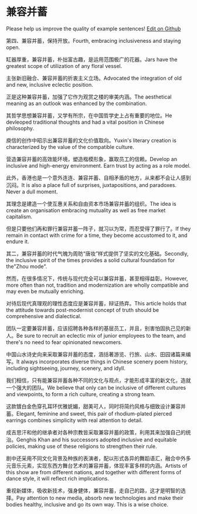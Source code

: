 # 兼容并蓄

Please help us improve the quality of example sentences! [Edit on Github](https://github.com/jiyushe/jiyu-example-sentence-source/blob/main/chinese/jianrongbingxu.md)

<p><span class="chinese">第四、兼容并蓄，保持开放。</span><span class="english">Fourth, embracing inclusiveness and staying open.</span></p>

<p><span class="chinese">缸器厚重，兼容并蓄，朴拙富古趣，是运用范围极广的花器。</span><span class="english">Jars have the greatest scope of utilization of any floral vessel.</span></p>

<p><span class="chinese">主张新旧融合、兼容并蓄的折衷主义立场。</span><span class="english">Advocated the integration of old and new, inclusive eclectic position.</span></p>

<p><span class="chinese">正是这种兼容并蓄，加强了它作为观赏之楼的审美内涵。</span><span class="english">The aesthetical meaning as an outlook was enhanced by the combination.</span></p>

<p><span class="chinese">其哲学思想兼容并蓄，又学有所宗，在中国哲学史上占有重要的地位。</span><span class="english">He devleoped traditional thoughts and had a vital position in Chinese philosophy.</span></p>

<p><span class="chinese">庾信的创作中昭示出兼容并蓄的文化价值取向。</span><span class="english">Yuxin's literary creation is characterized by the value of the compatible culture.</span></p>

<p><span class="chinese">营造兼容并蓄的高效能环境，塑造楷模形象，赢取员工的信赖。</span><span class="english">Develop an inclusive and high-energy environment. Earn trust by acting as a role model.</span></p>

<p><span class="chinese">此外，香港也是一个意外连连、兼容并蓄、自相矛盾的地方，从来都不会让人感到沉闷。</span><span class="english">It is also a place full of surprises, juxtapositions, and paradoxes. Never a dull moment.</span></p>

<p><span class="chinese">其理念是建造一个使互惠关系和自由资本市场兼容并蓄的组织。</span><span class="english">The idea is create an organisation embracing mutuality as well as free market capitalism.</span></p>

<p><span class="chinese">但是只要他们再和罪行兼容并蓄一阵子，就习以为常，而忍受得了罪行了。</span><span class="english">If they remain in contact with crime for a time, they become accustomed to it, and endure it.</span></p>

<p><span class="chinese">其二，兼容并蓄的时代气魄为周昉“唐妆”样式提供了坚实的文化基础。</span><span class="english">Secondly, the inclusive spirit of the times provides a solid cultural foundation for the"Zhou mode".</span></p>

<p><span class="chinese">然而，在很多情况下，传统与现代完全可以兼容并蓄，甚至相得益彰。</span><span class="english">However, more often than not, tradition and modernization are wholly compatible and may even be mutually enriching.</span></p>

<p><span class="chinese">对待后现代真理观的理性态度应是兼容并蓄，辩证扬弃。</span><span class="english">This article holds that the attitude towards post-modernist concept of truth should be comprehensive and dialectical.</span></p>

<p><span class="chinese">团队一定要兼容并蓄，应该招聘各种各样的基层员工，并且，别害怕固执己见的新人。</span><span class="english">Be sure to recruit an eclectic mix of junior employees to the team, and there's no need to fear opinionated newcomers.</span></p>

<p><span class="chinese">中国山水诗史向来采取兼容并蓄的态度，涵括著游览、行旅、山水、田园诸篇来编写。</span><span class="english">It always incorporates diverse things in Chinese scenery poem history, including sightseeing, journey, scenery, and idyll.</span></p>

<p><span class="chinese">我们相信，只有能兼容并蓄各种不同的文化与观点，才能形成丰富的新文化，造就一个强大的团队。</span><span class="english">We believe that only can be inclusive of different cultures and viewpoints, to form a rich culture, creating a strong team.</span></p>

<p><span class="chinese">这款镀白金色穿孔耳环优雅妩媚，甜美可人，同时将简约风格与细致设计兼容并蓄。</span><span class="english">Elegant, feminine and sweet, this pair of rhodium-plated pierced earrings combines simplicity with real attention to detail.</span></p>

<p><span class="chinese">成吉思汗和他的继承者对各种宗教皆采取兼容并蓄的政策，利用其来加强自己的统治。</span><span class="english">Genghis Khan and his successors adopted inclusive and equitable policies, making use of these religions to strengthen their rule.</span></p>

<p><span class="chinese">剧中还采用不同文化背景及种族的表演者，配以形式各异的舞蹈语汇，融合中外多元音乐元素，实现东西方舞台艺术的兼容并蓄，体现丰富多样的内涵。</span><span class="english">Artists of this show are from different nations, and together with different forms of dance style, it will reflect rich implications.</span></p>

<p><span class="chinese">重视新媒体，吸收新技术，强身健体，兼容并蓄，走自己的路，这才是明智的选择。</span><span class="english">Pay attention to new media, absorb new technologies and make their bodies healthy, inclusive and go its own way. This is a wise choice.</span></p>

